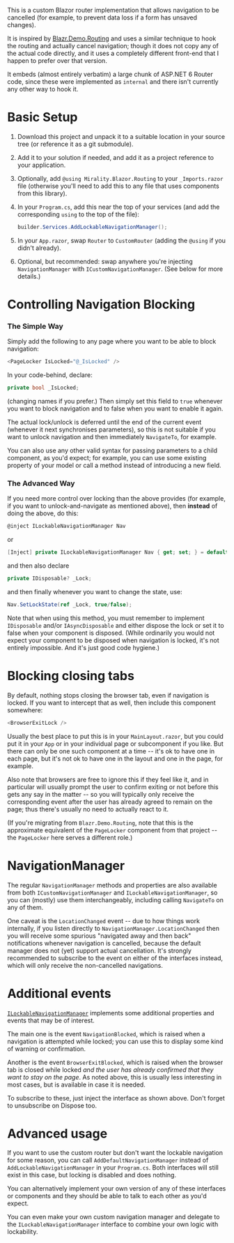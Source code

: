 ﻿This is a custom Blazor router implementation that allows navigation to be cancelled (for example, to prevent data loss if a form has unsaved changes).

It is inspired by [Blazr.Demo.Routing](https://github.com/ShaunCurtis/Blazr.Demo.Routing) and uses a similar technique to hook the routing and actually cancel navigation; though it does not copy any of the actual code directly, and it uses a completely different front-end that I happen to prefer over that version.

It embeds (almost entirely verbatim) a large chunk of ASP.NET 6 Router code, since these were implemented as `internal` and there isn't currently any other way to hook it.

# Basic Setup

1. Download this project and unpack it to a suitable location in your source tree (or reference it as a git submodule).

2. Add it to your solution if needed, and add it as a project reference to your application.

3. Optionally, add `@using Mirality.Blazor.Routing` to your `_Imports.razor` file (otherwise you'll need to add this to any file that uses components from this library).

4. In your `Program.cs`, add this near the top of your services (and add the corresponding `using` to the top of the file):

   ```c#
   builder.Services.AddLockableNavigationManager();
   ```

5. In your `App.razor`, swap `Router` to `CustomRouter` (adding the `@using` if you didn't already).

6. Optional, but recommended: swap anywhere you're injecting `NavigationManager` with `ICustomNavigationManager`.  (See below for more details.)

# Controlling Navigation Blocking

### The Simple Way

Simply add the following to any page where you want to be able to block navigation:

```c#
<PageLocker IsLocked="@_IsLocked" />
```

In your code-behind, declare:

```c#
private bool _IsLocked;
```

(changing names if you prefer.)  Then simply set this field to `true` whenever you want to block navigation and to false when you want to enable it again.

The actual lock/unlock is deferred until the end of the current event (whenever it next synchronises parameters), so this is not suitable if you want to unlock navigation and then immediately `NavigateTo`, for example.

You can also use any other valid syntax for passing parameters to a child component, as you'd expect; for example, you can use some existing property of your model or call a method instead of introducing a new field.

### The Advanced Way

If you need more control over locking than the above provides (for example, if you want to unlock-and-navigate as mentioned above), then **instead** of doing the above, do this:

```c#
@inject ILockableNavigationManager Nav
```

or

```c#
[Inject] private ILockableNavigationManager Nav { get; set; } = default!;
```

and then also declare

```c#
private IDisposable? _Lock;
```

and then finally whenever you want to change the state, use:

```c#
Nav.SetLockState(ref _Lock, true/false);
```

Note that when using this method, you must remember to implement `IDisposable` and/or `IAsyncDisposable` and either dispose the lock or set it to false when your component is disposed.  (While ordinarily you would not expect your component to be disposed when navigation is locked, it's not entirely impossible.  And it's just good code hygiene.)

# Blocking closing tabs

By default, nothing stops closing the browser tab, even if navigation is locked.  If you want to intercept that as well, then include this component somewhere:

```c#
<BrowserExitLock />
```

Usually the best place to put this is in your `MainLayout.razor`, but you could put it in your `App` or in your individual page or subcomponent if you like.  But there can only be one such component at a time -- it's ok to have one in each page, but it's not ok to have one in the layout and one in the page, for example.

Also note that browsers are free to ignore this if they feel like it, and in particular will usually prompt the user to confirm exiting or not before this gets any say in the matter -- so you will typically only receive the corresponding event after the user has already agreed to remain on the page; thus there's usually no need to actually react to it.

(If you're migrating from `Blazr.Demo.Routing`, note that this is the approximate equivalent of the `PageLocker` component from that project -- the `PageLocker` here serves a different role.)

# NavigationManager

The regular `NavigationManager` methods and properties are also available from both `ICustomNavigationManager` and `ILockableNavigationManager`, so you can (mostly) use them interchangeably, including calling `NavigateTo` on any of them.

One caveat is the `LocationChanged` event -- due to how things work internally, if you listen directly to `NavigationManager.LocationChanged` then you will receive some spurious "navigated away and then back" notifications whenever navigation is cancelled, because the default manager does not (yet) support actual cancellation.  It's strongly recommended to subscribe to the event on either of the interfaces instead, which will only receive the non-cancelled navigations.

# Additional events

[`ILockableNavigationManager`](ILockableNavigationManager.cs) implements some additional properties and events that may be of interest.

The main one is the event `NavigationBlocked`, which is raised when a navigation is attempted while locked; you can use this to display some kind of warning or confirmation.

Another is the event `BrowserExitBlocked`, which is raised when the browser tab is closed while locked *and the user has already confirmed that they want to stay on the page*.  As noted above, this is usually less interesting in most cases, but is available in case it is needed.

To subscribe to these, just inject the interface as shown above.  Don't forget to unsubscribe on Dispose too.

# Advanced usage

If you want to use the custom router but don't want the lockable navigation for some reason, you can call `AddDefaultNavigationManager` instead of `AddLockableNavigationManager` in your `Program.cs`.  Both interfaces will still exist in this case, but locking is disabled and does nothing.

You can alternatively implement your own version of any of these interfaces or components and they should be able to talk to each other as you'd expect.

You can even make your own custom navigation manager and delegate to the `ILockableNavigationManager` interface to combine your own logic with lockability.

